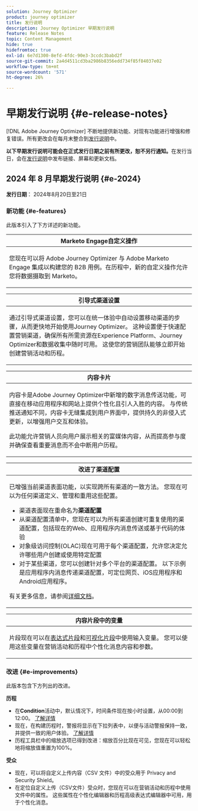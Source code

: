 ```yaml
---
solution: Journey Optimizer
product: journey optimizer
title: 发行说明
description: Journey Optimizer 早期发行说明
feature: Release Notes
topic: Content Management
hide: true
hidefromtoc: true
exl-id: 6e7d1300-8efd-4fdc-90e3-3ccdc3babd2f
source-git-commit: 2a4d4511cd3ba2986b8356edd734f85f84037e02
workflow-type: tm+mt
source-wordcount: '571'
ht-degree: 26%

---
```


# 早期发行说明 {#e-release-notes}

[!DNL Adobe Journey Optimizer] 不断地提供新功能、对现有功能进行增强和修复错误。所有更改会在每月末整合到[发行说明](release-notes.md)中。

**以下早期发行说明可能会在正式发行日期之前有所更改，恕不另行通知。**&#x200B;在发行当日，会在[发行说明](release-notes.md)中发布链接、屏幕和更新文档。

## 2024 年 8 月早期发行说明 {#e-2024}

**发行日期**： 2024年8月20日至21日

### 新功能 {#e-features}

此版本引入了下方详述的新功能。

<table>
<thead>
<tr>
<th><strong>Marketo Engage自定义操作</strong><br/></th>
</tr>
</thead>
<tbody>
<tr>
<td>
<p>您现在可以将 Adobe Journey Optimizer 与 Adobe Marketo Engage 集成以构建您的 B2B 用例。在历程中，新的自定义操作允许您将数据摄取到 Marketo。</p>
</td>
</tr>
</tbody>
</table>


<table>
<thead>
<tr>
<th><strong>引导式渠道设置</strong><br/></th>
</tr>
</thead>
<tbody>
<tr>
<td>
<p>通过引导式渠道设置，您可以在统一体验中自动设置移动渠道的步骤，从而更快地开始使用Journey Optimizer。 这种设置便于快速配置营销渠道，确保所有所需资源在Experience Platform、Journey Optimizer和数据收集中随时可用。 这使您的营销团队能够立即开始创建营销活动和历程。</p>
</td>
</tr>
</tbody>
</table>

<table>
<thead>
<tr>
<th><strong>内容卡片</strong><br/></th>
</tr>
</thead>
<tbody>
<tr>
<td>
<p>内容卡是Adobe Journey Optimizer中新增的数字消息传送功能，可直接在移动应用程序和网站上提供个性化且引人入胜的内容。 与传统推送通知不同，内容卡无缝集成到用户界面中，提供持久的非侵入式更新，以增强用户交互和体验。</p>
<p>此功能允许营销人员向用户展示相关的富媒体内容，从而提高参与度并确保查看重要消息而不会中断用户历程。</p>
</td>
</tr>
</tbody>
</table>

<table>
<thead>
<tr>
<th><strong>改进了渠道配置</strong><br/></th>
</tr>
</thead>
<tbody>
<tr>
<td>
<p>已增强当前渠道表面功能，以实现跨所有渠道的一致方法。 您现在可以为任何渠道定义、管理和重用这些配置。</p>
<p><ul>
<li>渠道表面现在重命名为<strong>渠道配置</strong></li>
<li>从渠道配置清单中，您现在可以为所有渠道创建可重复使用的渠道配置，包括现在的Web、应用程序内消息传送或基于代码的体验</li>
<li>对象级访问控制(OLAC)现在可用于每个渠道配置，允许您决定允许哪些用户创建或使用特定配置</li>
<li>对于某些渠道，您可以创建针对多个平台的渠道配置。 以下示例是应用程序内消息传递渠道配置，可定位网页、iOS应用程序和Android应用程序。</li>
</ul></p>
<p>有关更多信息，请参阅<a href="../configuration/ip-warmup-gs.md">详细文档</a>。</p>
</td>
</tr>
</tbody>
</table>


<table>
<thead>
<tr>
<th><strong>内容片段中的变量</strong><br/></th>
</tr>
</thead>
<tbody>
<tr>
<td>
<p>片段现在可以在<a href="../personalization/use-expression-fragments.md">表达式片段</a>和<a href="../email/use-visual-fragments.md">可视化片段</a>中使用输入变量。 您可以使用这些变量在营销活动和历程中个性化消息内容和参数。</p>
</p>
</td>
</tr>
</tbody>
</table>


<!--table>
<thead>
<tr>
<th><strong>Extended personalization data - Beta</strong><br/></th>
</tr>
</thead>
<tbody>
<tr>
<td>
<p>You can now lookup and fetch data values within Adobe Experience Platform datasets, and use these values to build conditions in Adobe Journey Optimizer. You can leverage data from a lookup dataset when a relationship has been defined using an attribute inside of an array of objects. You can specify non-profile enabled datasets for lookup. Once enabled, you can use a profile attribute as a join key to the specified dataset to retrive further data for personalization.</p>
<p>This capability is currently available as a public beta.</p>
</td>
</tr>
</tbody>
</table-->

### 改进 {#e-improvements}

此版本包含下方列出的改进。

**历程**

* 在&#x200B;**Condition**&#x200B;活动中，默认情况下，时间条件现在按小时设置，从00:00到12:00。 [了解详情](../building-journeys/condition-activity.md#time_condition)
* 现在，在构建历程时，警报将显示在下拉列表中，以便与活动警报保持一致，并提供一致的用户体验。 [了解详情](../building-journeys/troubleshooting.md#checking-for-errors-before-testing)
* 历程工具栏中的缩放选项已得到改进：缩放百分比现在可见，您现在可以轻松地将缩放值重置为100%。

**受众**

* 现在，可以将自定义上传内容（CSV 文件）中的受众用于 Privacy and Security Shield。
* 在定位自定义上传（CSV文件）受众时，您现在可以在营销活动和历程中使用文件中的属性。 这些属性在个性化编辑器和历程高级表达式编辑器中可用，用于个性化消息。

<!--
**Push channel**

* You can now add your mobile application push credentials inside Adobe Journey Optimizer channel configuration settings. Creating an App surface in Adobe Experience Platform Data Collection is no longer required.-->

<!--* The `event-id` condition is now automatically filled during test mode. -->

<!--**SMS channel**

* You can now modify existing SMS configurations.-->

<!--
**In-app channel**

* Expression fragments are now available for the In-app channel.-->
